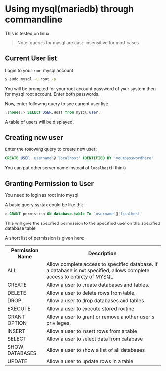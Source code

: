 # Using mysql(mariadb) through commandline

This is tested on linux

> Note: queries for mysql are case-insensitive for most cases

## Current User list

Login to your `root` mysql account

```sh
$ sudo mysql -u root -p
```

You will be prompted for your root account password of your system then for mysql root account. Enter both passwords.

Now, enter following query to see current user list:

```sql
[(none)]> SELECT USER,Host from mysql.user;
```

A table of users will be displayed.

## Creating new user

Enter the following query to create new user:

```sql
CREATE USER 'username'@'localhost' IDENTIFIED BY 'yourpasswordhere'
```

You can put other server name instead of `localhost`(I think)

## Granting Permission to User

You need to login as root into mysql.

A basic query syntax could be like this:

```sql
> GRANT permission ON database.table To 'username'@'localhost'
```

This will give the specified permission to the specified user on the specified database table

A short list of permission is given here:

<table>
	<tr>
		<th>
			Permission Name
		</th>
		<th>
			Description
		</th>
	</tr>
	<tr>
		<td>
			ALL
		</td>
		<td>
			Allow complete access to specified database. If a database is not specified, allows complete access to entirety of MYSQL.
		</td>
	</tr>
	<tr>
		<td>
			CREATE
		</td>
		<td>
			Allow a user to create databases and tables.
		</td>
	</tr>
	<tr>
		<td>
			DELETE
		</td>
		<td>
			Allow a user to delete rows from table.
		</td>
	</tr>
	<tr>
		<td>
			DROP
		</td>
		<td>
			Allow a user to drop databases and tables.
		</td>
	</tr>
	<tr>
		<td>
			EXECUTE
		</td>
		<td>
			Allow a user to execute stored routine
		</td>
	</tr>
	<tr>
		<td>
			GRANT OPTION
		</td>
		<td>
			Allow a user to grant or remove another user's privileges.
		</td>
	</tr>
	<tr>
		<td>
			INSERT
		</td>
		<td>
			Allow a user to insert rows from a table
		</td>
	</tr>
	<tr>
		<td>
			SELECT
		</td>
		<td>
			Allow a user to select data from database
		</td>
	</tr>
	<tr>
		<td>
			SHOW DATABASES
		</td>
		<td>
			Allow a user to show a list of all databases
		</td>
	</tr>
	<tr>
		<td>
			UPDATE
		</td>
		<td>
			Allow a user to update rows in a table
		</td>
	</tr>
</table>

